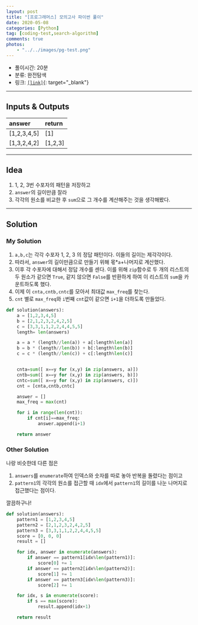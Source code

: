 ```yaml
---
layout: post
title: "[프로그래머스] 모의고사 파이썬 풀이"
date: 2020-05-08
categories: [Python]
tag: [coding-test,search-algorithm]
comments: true
photos:
    - "../../images/pg-test.png"
---
```


* 풀이시간: 20분
* 분류: 완전탐색    
* 링크: [`[link]`](https://programmers.co.kr/learn/courses/30/lessons/42840){: target="_blank"}

----
## Inputs & Outputs

| answer      | return  |
| :---------- | :------ |
| [1,2,3,4,5] | [1]     |
| [1,3,2,4,2] | [1,2,3] |

---
## Idea

1. 1, 2, 3번 수포자의 패턴을 저장하고 
2. `answer`의 길이만큼 잘라
3. 각각의 원소를 비교한 후 `sum`으로 그 개수를 계산해주는 것을 생각해봤다.


---
## Solution

### My Solution

1. `a,b,c`는 각각 수포자 1, 2, 3 의 정답 패턴이다. 이들의 길이는 제각각이다.
2. 따라서, `answer`의 길이만큼으로 만들기 위해 몫*`a`+나머지로 계산했다.
3. 이후 각 수포자에 대해서 정답 개수를 센다. 
이를 위해 `zip`함수로 두 개의 리스트의 두 원소가 같으면 `True`, 같지 않으면 `False`를 반환하게 하여 이 리스트의 `sum`을 카운트하도록 했다.
4. 이제 이 `cnta,cntb,cntc`를 모아서 최대값 `max_freq`를 찾는다.
5. `cnt` 별로 `max_freq`와 `i`번째 `cnt`값이 같으면 `i+1`을 더하도록 만들었다.

```python
def solution(answers):
    a = [1,2,3,4,5]
    b = [2,1,2,3,2,4,2,5]
    c = [3,3,1,1,2,2,4,4,5,5]
    length= len(answers)

    a = a * (length//len(a)) + a[:length%len(a)]
    b = b * (length//len(b)) + b[:length%len(b)]
    c = c * (length//len(c)) + c[:length%len(c)]


    cnta=sum([ x==y for (x,y) in zip(answers, a)])
    cntb=sum([ x==y for (x,y) in zip(answers, b)])
    cntc=sum([ x==y for (x,y) in zip(answers, c)])
    cnt = [cnta,cntb,cntc]

    answer = []
    max_freq = max(cnt)

    for i in range(len(cnt)):
        if cnt[i]==max_freq:
            answer.append(i+1)

    return answer
```

### Other Solution

나랑 비슷한데 다른 점은 
1. `answers`를 `enumerate`하여 인덱스와 숫자를 따로 놓아 반복을 돌렸다는 점이고
2. `pattern1`의 각각의 원소를 접근할 때 `idx`에서 `pattern1`의 길이를 나눈 나머지로 접근했다는 점이다.

깔끔하구나!

```python
def solution(answers):
    pattern1 = [1,2,3,4,5]
    pattern2 = [2,1,2,3,2,4,2,5]
    pattern3 = [3,3,1,1,2,2,4,4,5,5]
    score = [0, 0, 0]
    result = []

    for idx, answer in enumerate(answers):
        if answer == pattern1[idx%len(pattern1)]:
            score[0] += 1
        if answer == pattern2[idx%len(pattern2)]:
            score[1] += 1
        if answer == pattern3[idx%len(pattern3)]:
            score[2] += 1

    for idx, s in enumerate(score):
        if s == max(score):
            result.append(idx+1)

    return result
```